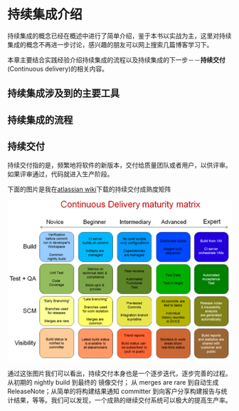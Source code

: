 # 持续集成介绍

持续集成的概念已经在概述中进行了简单介绍，鉴于本书以实战为主，这里对持续集成的概念不再进一步讨论，感兴趣的朋友可以网上搜索几篇博客学习下。

本章主要结合实践经验介绍持续集成的流程以及持续集成的下一步－－**持续交付**(Continuous delivery)的相关内容。

## 持续集成涉及到的主要工具

## 持续集成的流程

## 持续交付

持续交付指的是，频繁地将软件的新版本，交付给质量团队或者用户，以供评审。如果评审通过，代码就进入生产阶段。

下面的图片是我在[atlassian wiki](https://chrisshayan.atlassian.net/wiki/display/my/2013/07/23/Continuous+Delivery+Matrix)下载的持续交付成熟度矩阵

![持续交付成熟度矩阵](ContinuousDeliveryMatrix.png)

通过这张图片我们可以看出，持续交付本身也是一个逐步迭代，逐步完善的过程。从初期的 nightly build 到最终的 镜像交付； 从 merges are rare 到自动生成 ReleaseNote；从简单的将构建结果通知 committer 到向客户分享构建报告与统计结果，等等。我们可以发现，一个成熟的继续交付系统可以极大的提高生产率。